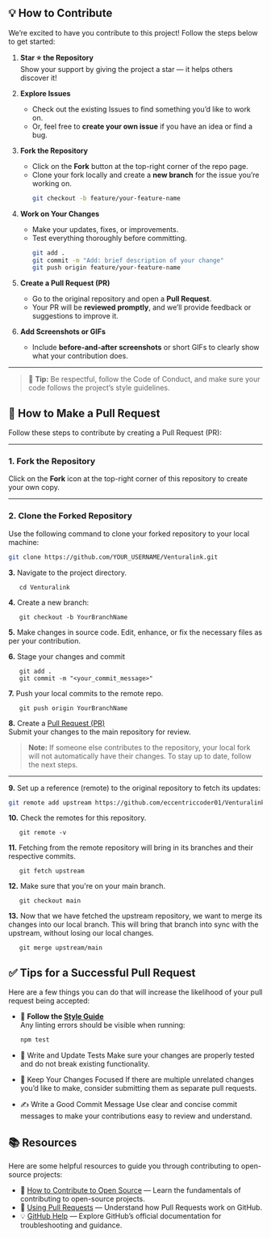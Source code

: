 ## 💡 How to Contribute

We’re excited to have you contribute to this project! Follow the steps below to get started:

1. **Star ⭐ the Repository**  
   Show your support by giving the project a star — it helps others discover it!

2. **Explore Issues**  
   - Check out the existing Issues to find something you’d like to work on.  
   - Or, feel free to **create your own issue** if you have an idea or find a bug.

3. **Fork the Repository**  
   - Click on the **Fork** button at the top-right corner of the repo page.  
   - Clone your fork locally and create a **new branch** for the issue you’re working on.  
     ```bash
     git checkout -b feature/your-feature-name
     ```

4. **Work on Your Changes**  
   - Make your updates, fixes, or improvements.  
   - Test everything thoroughly before committing.  
     ```bash
     git add .
     git commit -m "Add: brief description of your change"
     git push origin feature/your-feature-name
     ```

5. **Create a Pull Request (PR)**  
   - Go to the original repository and open a **Pull Request**.  
   - Your PR will be **reviewed promptly**, and we’ll provide feedback or suggestions to improve it.

6. **Add Screenshots or GIFs**  
   - Include **before-and-after screenshots** or short GIFs to clearly show what your contribution does.

---

> 💬 **Tip:** Be respectful, follow the Code of Conduct, and make sure your code follows the project’s style guidelines.

## 🚀 How to Make a Pull Request

Follow these steps to contribute by creating a Pull Request (PR):

---

### **1. Fork the Repository**
Click on the **Fork** icon at the top-right corner of this repository to create your own copy.

---

### **2. Clone the Forked Repository**
Use the following command to clone your forked repository to your local machine:
```bash
git clone https://github.com/YOUR_USERNAME/Venturalink.git
```

**3.** Navigate to the project directory.
```
   cd Venturalink
```

**4.** Create a new branch:
```
   git checkout -b YourBranchName
```

**5.** Make changes in source code.
Edit, enhance, or fix the necessary files as per your contribution.

**6.** Stage your changes and commit

```
   git add .
   git commit -m "<your_commit_message>"
```

**7.** Push your local commits to the remote repo.

```
   git push origin YourBranchName
```

**8.** Create a [Pull Request (PR)](https://help.github.com/en/github/collaborating-with-issues-and-pull-requests/creating-a-pull-request)  
       Submit your changes to the main repository for review.

> **Note:** If someone else contributes to the repository, your local fork will not automatically have their changes. To stay up to date, follow the next steps.

---

**9.** Set up a reference (remote) to the original repository to fetch its updates:  
```bash
git remote add upstream https://github.com/eccentriccoder01/Venturalink.git
```
**10.** Check the remotes for this repository.
```
   git remote -v
```

**11.** Fetching from the remote repository will bring in its branches and their respective commits.
```
   git fetch upstream
```

**12.** Make sure that you're on your main branch.
```
   git checkout main
```

**13.** Now that we have fetched the upstream repository, we want to merge its changes into our local branch. This will bring that branch into sync with the upstream, without losing our local changes.
```
   git merge upstream/main
```

## ✅ Tips for a Successful Pull Request
Here are a few things you can do that will increase the likelihood of your pull request being accepted:

- 🧩 **Follow the [Style Guide](https://gist.github.com/lisawolderiksen/a7b99d94c92c6671181611be1641c733)**  
  Any linting errors should be visible when running:
  ```bash
  npm test
  ```
- 🧪 Write and Update Tests
   Make sure your changes are properly tested and do not break existing functionality.

- 🎯 Keep Your Changes Focused
   If there are multiple unrelated changes you’d like to make, consider submitting them as separate pull requests.

- ✍️ Write a Good Commit Message
   Use clear and concise commit messages to make your contributions easy to review and understand.
  
## 📚 Resources

Here are some helpful resources to guide you through contributing to open-source projects:

- 🔗 [How to Contribute to Open Source](https://opensource.guide/how-to-contribute/) — Learn the fundamentals of contributing to open-source projects.  
- 🔄 [Using Pull Requests](https://help.github.com/articles/about-pull-requests/) — Understand how Pull Requests work on GitHub.  
- 💡 [GitHub Help](https://help.github.com) — Explore GitHub’s official documentation for troubleshooting and guidance.
